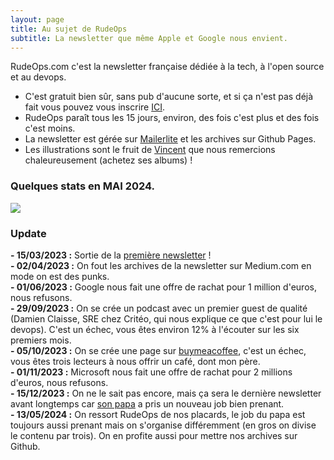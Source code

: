 ```yaml
---
layout: page
title: Au sujet de RudeOps
subtitle: La newsletter que même Apple et Google nous envient.
---
```


RudeOps.com c'est la newsletter française dédiée à la tech, à l'open source et au devops.

- C'est gratuit bien sûr, sans pub d'aucune sorte, et si ça n'est pas déjà fait vous pouvez vous inscrire [ICI](https://rudeops.com). 
- RudeOps paraît tous les 15 jours, environ, des fois c'est plus et des fois c'est moins.
- La newsletter est gérée sur [Mailerlite](https://www.mailerlite.com/) et les archives sur Github Pages.
- Les illustrations sont le fruit de [Vincent](https://www.bedetheque.com/auteur-11701-BD-Vincent.html) que nous remercions chaleureusement (achetez ses albums) !  

### Quelques stats en MAI 2024.


![](https://archives.rudeops.com/assets/img/stats-rudeops.PNG)

### Update

**- 15/03/2023 :** Sortie de la [première newsletter](https://archives.rudeops.com/2023-03-15-rudeops/) !  
**- 02/04/2023 :** On fout les archives de la newsletter sur Medium.com en mode on est des punks.  
**- 01/06/2023 :** Google nous fait une offre de rachat pour 1 million d'euros, nous refusons.  
**- 29/09/2023 :** On se crée un podcast avec un premier guest de qualité (Damien Claisse, SRE chez Critéo, qui nous explique ce que c'est pour lui le devops). C'est un échec, vous êtes environ 12% à l'écouter sur les six premiers mois.  
**- 05/10/2023 :** On se crée une page sur [buymeacoffee](https://buymeacoffee.com/rudeops), c'est un échec, vous êtes trois lecteurs à nous offrir un café, dont mon père.  
**- 01/11/2023 :** Microsoft nous fait une offre de rachat pour 2 millions d'euros, nous refusons.  
**- 15/12/2023 :** On ne le sait pas encore, mais ça sera le dernière newsletter avant longtemps car [son papa](https://www.linkedin.com/in/cyrilbeaufrere/) a pris un nouveau job bien prenant.  
**- 13/05/2024 :** On ressort RudeOps de nos placards, le job du papa est toujours aussi prenant mais on s'organise différemment (en gros on divise le contenu par trois). On en profite aussi pour mettre nos archives sur Github.  